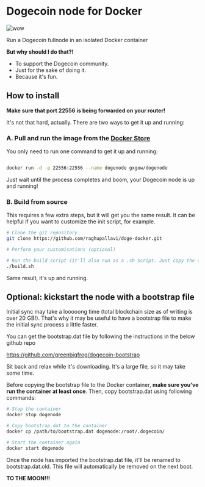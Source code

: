 # Dogecoin node for Docker

![wow](https://dogecoin.com/assets/img/doge.png)

Run a Dogecoin fullnode in an isolated Docker container

**But why should I do that?!**

* To support the Dogecoin community.
* Just for the sake of doing it.
* Because it's fun.

## How to install

**Make sure that port 22556 is being forwarded on your router!**

It's not that hard, actually. There are two ways to get it up and running:

### A. Pull and run the image from the [Docker Store](https://store.docker.com/community/images/gxgow/dogenode)

You only need to run one command to get it up and running:

```bash

docker run -d -p 22556:22556 --name dogenode gxgow/dogenode

```

Just wait until the process completes and boom, your Dogecoin node is up and running!

### B. Build from source

This requires a few extra steps, but it will get you the same result. It can be helpful if you want to customize the init script, for example.

```bash
# Clone the git repository
git clone https://github.com/raghupallavi/doge-docker.git

# Perform your customisations (optional)

# Run the build script (it'll also run as a .sh script. Just copy the contents or change the file extension.)
./build.sh
```

Same result, it's up and running.

## Optional: kickstart the node with a bootstrap file

Initial sync may take a looooong time (total blockchain size as of writing is over 20 GB!). That's why it may be useful to have a bootstrap file to make the initial sync process a little faster.

You can get the bootstrap.dat file by following the instructions in the below github repo

https://github.com/greenbigfrog/dogecoin-bootstrap

Sit back and relax while it's downloading. It's a large file, so it may take some time.

Before copying the bootstrap file to the Docker container, **make sure you've run the container at least once**. Then, copy bootstrap.dat using following commands:

```bash
# Stop the container
docker stop dogenode

# Copy bootstrap.dat to the container
docker cp /path/to/bootstrap.dat dogenode:/root/.dogecoin/

# Start the container again
docker start dogenode
```

Once the node has imported the bootstrap.dat file, it'll be renamed to bootstrap.dat.old. This file will automatically be removed on the next boot.

**TO THE MOON!!!**
